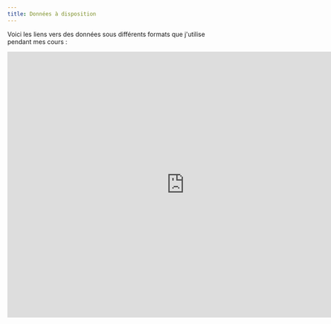 ```yaml
---
title: Données à disposition
---
```


Voici les liens vers des données sous différents formats que j'utilise pendant mes cours :

<iframe src="https://drive.google.com/embeddedfolderview?id=0BzA8L2nqa1n5bXh2UUMtSm8zVFE#list" width="800" height="600" frameborder="0">
</iframe>